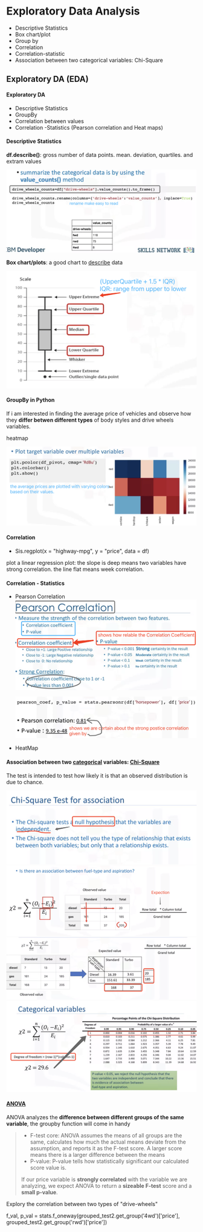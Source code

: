 # Exploratory Data Analysis

- Descriptive Statistics
- Box chart/plot
- Group by 
- Correlation
- Correlation-statistic
- Association between two categorical variables: Chi-Square

## Exploratory DA (EDA)

#### Exploratory DA

- Descriptive Statistics 
- GroupBy
- Correlation between values
- Correlation -Statistics (Pearson correlation and Heat maps)

#### Descriptive Statistics

**df.describe()**: gross number of data points. mean. deviation, quartiles. and extram values

<img src="./photos/image-20230403103735200.png" alt="image-20230403103735200" style="zoom:50%;" />



**Box chart/plots**: a good chart to <u>describe</u> data

<img src="./photos/image-20230403104845554.png" alt="image-20230403104845554" style="zoom:50%;" />



#### GroupBy in Python

If i am interested in finding the average price of vehicles and observe how they **differ betwen different types** of body styles and drive wheels variables.

heatmap

<img src="./photos/image-20230403110420336.png" alt="image-20230403110420336" style="zoom:50%;" />

#### Correlation

- Sis.regplot(x = "highway-mpg", y = "price", data = df)

plot a linear regression plot: 
the slope is deep means two variables have strong correlation.
the line flat means week correlation.

#### Correlation - Statistics

- Pearson Correlation<img src="./photos/image-20230403112913204.png" alt="image-20230403112913204" style="zoom:50%;" />

  <img src="./photos/image-20230403113112907.png" alt="image-20230403113112907" style="zoom:50%;" />

- HeatMap

  

#### Association between two <u>categorical</u> variables: <u>Chi-Square</u>

The test is intended to test how likely it is that an observed distribution is due to chance.

<img src="./photos/image-20230403122846722.png" alt="image-20230403122846722" style="zoom:50%;" />

<img src="./photos/image-20230403123827456.png" alt="image-20230403123827456" style="zoom:50%;" />

<img src="./photos/image-20230403124051904.png" alt="image-20230403124051904" style="zoom:50%;" />

<img src="./photos/image-20230403125459609.png" alt="image-20230403125459609" style="zoom:50%;" />



#### <u>ANOVA</u>

ANOVA analyzes the **difference between different groups of the same variable**, the groupby function will come in handy



>- F-test core:  ANOVA assumes the means of all groups are the same, calculates how much the actual means deviate from the assumption, and reports it as the F-test score. A larger score means there is a larger difference between the means
>- P-value: P-value tells how statistically significant our calculated score value is.
>
>If our price variable is **strongly correlated** with the variable we are analyzing, we expect ANOVA to return a **sizeable F-test** score and a **small p-value**.

Explory the correlation between two types of "drive-wheels" 

f_val, p_val = stats.f_oneway(grouped_test2.get_group('4wd')['price'], grouped_test2.get_group('rwd')['price'])







